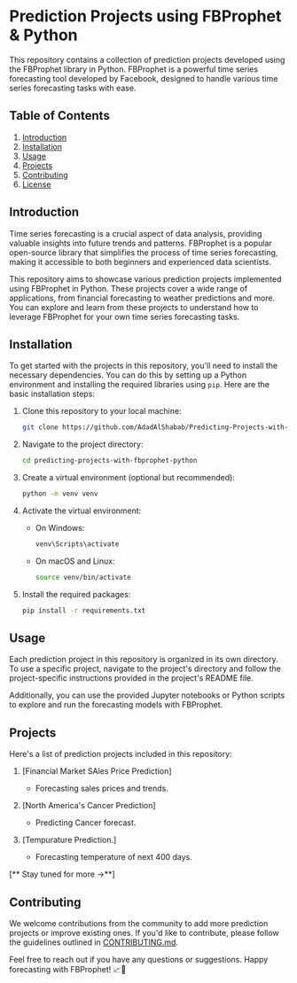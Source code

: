 # Prediction Projects using FBProphet & Python

This repository contains a collection of prediction projects developed using the FBProphet library in Python. FBProphet is a powerful time series forecasting tool developed by Facebook, designed to handle various time series forecasting tasks with ease.

## Table of Contents

1. [Introduction](#introduction)
2. [Installation](#installation)
3. [Usage](#usage)
4. [Projects](#projects)
5. [Contributing](#contributing)
6. [License](#license)

## Introduction

Time series forecasting is a crucial aspect of data analysis, providing valuable insights into future trends and patterns. FBProphet is a popular open-source library that simplifies the process of time series forecasting, making it accessible to both beginners and experienced data scientists.

This repository aims to showcase various prediction projects implemented using FBProphet in Python. These projects cover a wide range of applications, from financial forecasting to weather predictions and more. You can explore and learn from these projects to understand how to leverage FBProphet for your own time series forecasting tasks.

## Installation

To get started with the projects in this repository, you'll need to install the necessary dependencies. You can do this by setting up a Python environment and installing the required libraries using `pip`. Here are the basic installation steps:

1. Clone this repository to your local machine:

   ```bash
   git clone https://github.com/AdadAlShabab/Predicting-Projects-with-FBprophet-Python.git
   ```

2. Navigate to the project directory:

   ```bash
   cd predicting-projects-with-fbprophet-python
   ```

3. Create a virtual environment (optional but recommended):

   ```bash
   python -m venv venv
   ```

4. Activate the virtual environment:

   - On Windows:

     ```bash
     venv\Scripts\activate
     ```

   - On macOS and Linux:

     ```bash
     source venv/bin/activate
     ```

5. Install the required packages:

   ```bash
   pip install -r requirements.txt
   ```

## Usage

Each prediction project in this repository is organized in its own directory. To use a specific project, navigate to the project's directory and follow the project-specific instructions provided in the project's README file.

Additionally, you can use the provided Jupyter notebooks or Python scripts to explore and run the forecasting models with FBProphet.

## Projects

Here's a list of prediction projects included in this repository:

1. [Financial Market SAles Price Prediction]
   - Forecasting sales prices and trends.

2. [North America's Cancer Prediction]
   - Predicting Cancer forecast.

3. [Tempurature Prediction.]
   - Forecasting temperature of next 400 days.
     
[**  Stay tuned for more →**]

## Contributing

We welcome contributions from the community to add more prediction projects or improve existing ones. If you'd like to contribute, please follow the guidelines outlined in [CONTRIBUTING.md](CONTRIBUTING.md).

Feel free to reach out if you have any questions or suggestions. Happy forecasting with FBProphet! 📈🔮
